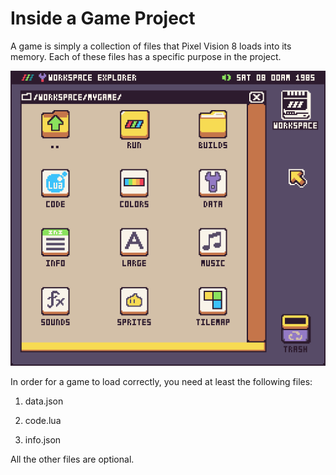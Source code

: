 # Inside a Game Project

A game is simply a collection of files that Pixel Vision 8 loads into its memory. Each of these files has a specific purpose in the project. 

<p style="text-align:center"><img src="images/InsideAGameProject_image_0.png" /></p>

In order for a game to load correctly, you need at least the following files:

1. data.json

2. code.lua

3. info.json

All the other files are optional. 


